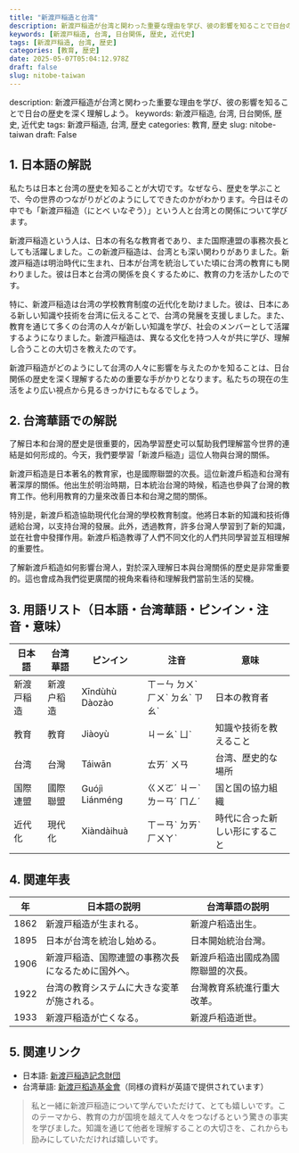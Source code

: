 ```yaml
---
title: "新渡戸稲造と台湾"
description: 新渡戸稲造が台湾と関わった重要な理由を学び、彼の影響を知ることで日台の歴史を深く理解しよう。
keywords: [新渡戸稲造, 台湾, 日台関係, 歴史, 近代史]
tags: [新渡戸稲造, 台湾, 歴史]
categories: [教育, 歴史]
date: 2025-05-07T05:04:12.978Z
draft: false
slug: nitobe-taiwan
---
```


description: 新渡戸稲造が台湾と関わった重要な理由を学び、彼の影響を知ることで日台の歴史を深く理解しよう。
keywords: 新渡戸稲造, 台湾, 日台関係, 歴史, 近代史
tags: 新渡戸稲造, 台湾, 歴史
categories: 教育, 歴史
slug: nitobe-taiwan
draft: False

## 1. 日本語の解説

私たちは日本と台湾の歴史を知ることが大切です。なぜなら、歴史を学ぶことで、今の世界のつながりがどのようにしてできたのかがわかります。今日はその中でも「新渡戸稲造（にとべ いなぞう）」という人と台湾との関係について学びます。

新渡戸稲造という人は、日本の有名な教育者であり、また国際連盟の事務次長としても活躍しました。この新渡戸稲造は、台湾とも深い関わりがありました。新渡戸稲造は明治時代に生まれ、日本が台湾を統治していた頃に台湾の教育にも関わりました。彼は日本と台湾の関係を良くするために、教育の力を活かしたのです。

特に、新渡戸稲造は台湾の学校教育制度の近代化を助けました。彼は、日本にある新しい知識や技術を台湾に伝えることで、台湾の発展を支援しました。また、教育を通じて多くの台湾の人々が新しい知識を学び、社会のメンバーとして活躍するようになりました。新渡戸稲造は、異なる文化を持つ人々が共に学び、理解し合うことの大切さを教えたのです。

新渡戸稲造がどのようにして台湾の人々に影響を与えたのかを知ることは、日台関係の歴史を深く理解するための重要な手がかりとなります。私たちの現在の生活をより広い視点から見るきっかけにもなるでしょう。

## 2. 台湾華語での解説

了解日本和台灣的歷史是很重要的，因為學習歷史可以幫助我們理解當今世界的連結是如何形成的。今天，我們要學習「新渡戶稲造」這位人物與台灣的關係。

新渡戸稻造是日本著名的教育家，也是國際聯盟的次長。這位新渡戶稻造和台灣有著深厚的關係。他出生於明治時期，日本統治台灣的時候，稻造也參與了台灣的教育工作。他利用教育的力量來改善日本和台灣之間的關係。

特別是，新渡戶稻造協助現代化台灣的學校教育制度。他將日本新的知識和技術傳遞給台灣，以支持台灣的發展。此外，透過教育，許多台灣人學習到了新的知識，並在社會中發揮作用。新渡戶稻造教導了人們不同文化的人們共同學習並互相理解的重要性。

了解新渡戶稻造如何影響台灣人，對於深入理解日本與台灣關係的歷史是非常重要的。這也會成為我們從更廣闊的視角來看待和理解我們當前生活的契機。

## 3. 用語リスト（日本語・台湾華語・ピンイン・注音・意味）

| 日本語   | 台湾華語   | ピンイン       | 注音      | 意味                         |
|----------|-----------|---------------|-----------|-----------------------------|
| 新渡戸稲造 | 新渡户稻造 | Xīndùhù Dàozào | ㄒㄧㄣ ㄉㄨˋ ㄏㄨˋ ㄉㄠˋ ㄗㄠˋ | 日本の教育者 |
| 教育     | 教育     | Jiàoyù        | ㄐㄧㄠˋ ㄩˋ | 知識や技術を教えること       |
| 台湾     | 台灣     | Táiwān        | ㄊㄞˊ ㄨㄢ | 台湾、歴史的な場所          |
| 国際連盟 | 國際聯盟 | Guójì Liánméng | ㄍㄨㄛˊ ㄐㄧˋ ㄌㄧㄢˊ ㄇㄥˊ | 国と国の協力組織             |
| 近代化   | 現代化   | Xiàndàihuà    | ㄒㄧㄢˋ ㄉㄞˋ ㄏㄨㄚˋ | 時代に合った新しい形にすること |

## 4. 関連年表

| 年  | 日本語の説明                                         | 台湾華語の説明                                     |
|-----|------------------------------------------------------|----------------------------------------------------|
| 1862| 新渡戸稲造が生まれる。                              | 新渡户稻造出生。                                  |
| 1895| 日本が台湾を統治し始める。                         | 日本開始統治台灣。                                |
| 1906| 新渡戸稲造、国際連盟の事務次長になるために国外へ。 | 新渡戶稻造出國成為國際聯盟的次長。                 |
| 1922| 台湾の教育システムに大きな変革が施される。         | 台灣教育系統進行重大改革。                         |
| 1933| 新渡戸稲造が亡くなる。                            | 新渡戶稻造逝世。                                  |

## 5. 関連リンク

- 日本語: [新渡戸稲造記念財団](https://www.nitobe.jp/)
- 台湾華語: [新渡戸稻造基金會](https://www.nitobe.jp/)（同様の資料が英語で提供されています）

>私と一緒に新渡戸稲造について学んでいただけて、とても嬉しいです。このテーマから、教育の力が国境を越えて人々をつなげるという驚きの事実を学びました。知識を通じて他者を理解することの大切さを、これからも励みにしていただければ嬉しいです。